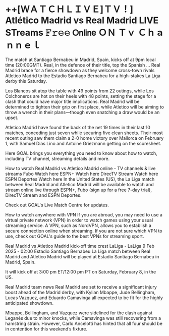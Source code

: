 # ++[ＷＡＴＣＨＬＩＶＥ]ＴＶ！] Atlético Madrid vs Real Madrid LIVE STreams 𝙵𝚛𝚎𝚎 𝖮𝗇𝗅𝗂𝗇𝖾 ＯＮ Ｔｖ Ｃｈａｎｎｅｌ

The match at Santiago Bernabeu in Madrid, Spain, kicks off at 9pm local time (20:00GMT). Real, in the defence of their title, top the Spanish ... Real Madrid brace for a fierce showdown as they welcome cross-town rivals Atletico Madrid to the Estadio Santiago Bernabeu for a high-stakes La Liga derby this Saturday.

Los Blancos sit atop the table with 49 points from 22 outings, while Los Colchoneros are hot on their heels with 48 points, setting the stage for a clash that could have major title implications. Real Madrid will be determined to tighten their grip on first place, while Atletico will be aiming to throw a wrench in their plans—though even snatching a draw would be an upset.

Atletico Madrid have found the back of the net 19 times in their last 10 matches, conceding just seven while securing five clean sheets. Their most recent outing saw them claim a 2-0 home victory over Mallorca on February 1, with Samuel Dias Lino and Antoine Griezmann getting on the scoresheet.

Here GOAL brings you everything you need to know about how to watch, including TV channel, streaming details and more.

How to watch Real Madrid vs Atletico Madrid online - TV channels & live streams
	Fubo	Watch here
	ESPN+	Watch here
	DirecTV Stream	Watch here
	ESPN Deportes	Watch here
In the United States (US), the La Liga match between Real Madrid and Atletico Madrid will be available to watch and stream online live through ESPN+, Fubo (sign up for a free 7-day trial), DirecTV Stream and ESPN Deportes.

Check out GOAL's Live Match Centre for updates.

How to watch anywhere with VPN
If you are abroad, you may need to use a virtual private network (VPN) in order to watch games using your usual streaming service. A VPN, such as NordVPN, allows you to establish a secure connection online when streaming. If you are not sure which VPN to use, check out GOAL's guide to the best VPNs for streaming sport.

Real Madrid vs Atletico Madrid kick-off time
crest
LaLiga - LaLiga
9 Feb 2025 - 02:00
Estadio Santiago Bernabeu
La Liga match between Real Madrid and Atletico Madrid will be played at Estadio Santiago Bernabeu in Madrid, Spain.

It will kick off at 3:00 pm ET/12:00 pm PT on Saturday, February 8, in the US.

Real Madrid team news
Real Madrid are set to receive a significant injury boost ahead of the Madrid derby, with Kylian Mbappe, Jude Bellingham, Lucas Vazquez, and Eduardo Camavinga all expected to be fit for the highly anticipated showdown.

Mbappe, Bellingham, and Vazquez were sidelined for the clash against Leganés due to minor knocks, while Camavinga was still recovering from a hamstring strain. However, Carlo Ancelotti has hinted that all four should be in contention for this weekend’s fixture.
